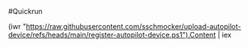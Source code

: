 #Quickrun

(iwr "https://raw.githubusercontent.com/sschmocker/upload-autopilot-device/refs/heads/main/register-autopilot-device.ps1").Content | iex
